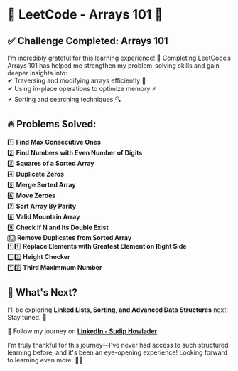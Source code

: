 # 🚀 LeetCode - Arrays 101 🎯  

## ✅ Challenge Completed: **Arrays 101**  
I’m incredibly grateful for this learning experience! 🙌 Completing LeetCode’s Arrays 101 has helped me strengthen my problem-solving skills and gain deeper insights into:  
✔ Traversing and modifying arrays efficiently 🔄  
✔ Using in-place operations to optimize memory ⚡  
✔ Sorting and searching techniques 🔍  

## 🔥 Problems Solved:  
1️⃣ **Find Max Consecutive Ones**  
2️⃣ **Find Numbers with Even Number of Digits**  
3️⃣ **Squares of a Sorted Array**  
4️⃣ **Duplicate Zeros**  
5️⃣ **Merge Sorted Array**  
6️⃣ **Move Zeroes**  
7️⃣ **Sort Array By Parity**  
8️⃣ **Valid Mountain Array**  
9️⃣ **Check if N and Its Double Exist**  
🔟 **Remove Duplicates from Sorted Array**  
1️⃣1️⃣ **Replace Elements with Greatest Element on Right Side**  
1️⃣2️⃣ **Height Checker**  
1️⃣3️⃣ **Third Maximmum Number**  

## 🎯 What's Next?  
I’ll be exploring **Linked Lists, Sorting, and Advanced Data Structures** next! Stay tuned. 🚀  

📌 Follow my journey on **[LinkedIn - Sudip Howlader](https://www.linkedin.com/in/sudip-howlader/)**   

I'm truly thankful for this journey—I've never had access to such structured learning before, and it's been an eye-opening experience! Looking forward to learning even more. 🚀🔥
